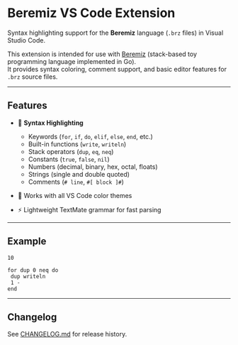 # Beremiz VS Code Extension

Syntax highlighting support for the **Beremiz** language (`.brz` files) in Visual Studio Code.

This extension is intended for use with [Beremiz](https://github.com/AdaiasMagdiel/Beremiz-Go) (stack-based toy programming language implemented in Go).  
It provides syntax coloring, comment support, and basic editor features for `.brz` source files.

---

## Features

- 📄 **Syntax Highlighting**

  - Keywords (`for`, `if`, `do`, `elif`, `else`, `end`, etc.)
  - Built-in functions (`write`, `writeln`)
  - Stack operators (`dup`, `eq`, `neq`)
  - Constants (`true`, `false`, `nil`)
  - Numbers (decimal, binary, hex, octal, floats)
  - Strings (single and double quoted)
  - Comments (`# line`, `#[ block ]#`)

- 🎨 Works with all VS Code color themes
- ⚡ Lightweight TextMate grammar for fast parsing

---

## Example

```beremiz
10

for dup 0 neq do
 dup writeln
 1 -
end
```

---

## Changelog

See [CHANGELOG.md](./CHANGELOG.md) for release history.
